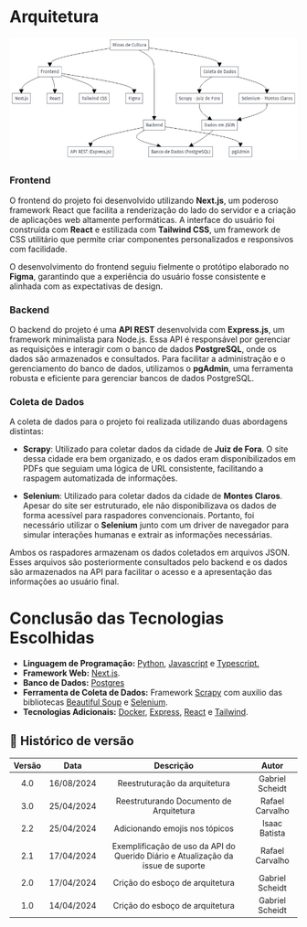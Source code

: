 # Arquitetura
![Arquitetura do Sistema Minas de Cultura](../assets/images/arquitetura_minas_de_cultura.png)

### Frontend

O frontend do projeto foi desenvolvido utilizando **Next.js**, um poderoso framework React que facilita a renderização do lado do servidor e a criação de aplicações web altamente performáticas. A interface do usuário foi construída com **React** e estilizada com **Tailwind CSS**, um framework de CSS utilitário que permite criar componentes personalizados e responsivos com facilidade.

O desenvolvimento do frontend seguiu fielmente o protótipo elaborado no **Figma**, garantindo que a experiência do usuário fosse consistente e alinhada com as expectativas de design.

### Backend

O backend do projeto é uma **API REST** desenvolvida com **Express.js**, um framework minimalista para Node.js. Essa API é responsável por gerenciar as requisições e interagir com o banco de dados **PostgreSQL**, onde os dados são armazenados e consultados. Para facilitar a administração e o gerenciamento do banco de dados, utilizamos o **pgAdmin**, uma ferramenta robusta e eficiente para gerenciar bancos de dados PostgreSQL.

### Coleta de Dados

A coleta de dados para o projeto foi realizada utilizando duas abordagens distintas:

- **Scrapy**: Utilizado para coletar dados da cidade de **Juiz de Fora**. O site dessa cidade era bem organizado, e os dados eram disponibilizados em PDFs que seguiam uma lógica de URL consistente, facilitando a raspagem automatizada de informações.

- **Selenium**: Utilizado para coletar dados da cidade de **Montes Claros**. Apesar do site ser estruturado, ele não disponibilizava os dados de forma acessível para raspadores convencionais. Portanto, foi necessário utilizar o **Selenium** junto com um driver de navegador para simular interações humanas e extrair as informações necessárias.

Ambos os raspadores armazenam os dados coletados em arquivos JSON. Esses arquivos são posteriormente consultados pelo backend e os dados são armazenados na API para facilitar o acesso e a apresentação das informações ao usuário final.


# Conclusão das Tecnologias Escolhidas

- **Linguagem de Programação:** [Python](https://docs.python.org/3/), [Javascript](https://www.javascript.com/) e [Typescript.](https://www.typescriptlang.org/)
- **Framework Web:** [Next.js](https://nextjs.org/).
- **Banco de Dados:** [Postgres](https://www.postgresql.org/) 
- **Ferramenta de Coleta de Dados:** Framework [Scrapy](https://scrapy.org/) com auxilio das bibliotecas [Beautiful Soup](https://beautiful-soup-4.readthedocs.io/en/latest/) e [Selenium](https://www.selenium.dev/).
- **Tecnologias Adicionais:** [Docker](https://www.docker.com/), [Express](https://expressjs.com/), [React](https://react.dev/) e [Tailwind](https://tailwindcss.com/).

## 📁 Histórico de versão

| Versão |    Data    |                                    Descrição                                     |      Autor      |
| :----: | :--------: | :------------------------------------------------------------------------------: | :-------------: |
|  4.0   | 16/08/2024 |                     Reestruturação da arquitetura                                | Gabriel Scheidt|
|  3.0   | 25/04/2024 |                     Reestruturando Documento de Arquitetura                      | Rafael Carvalho |
|  2.2   | 25/04/2024 |                     Adicionando emojis nos tópicos                       | Isaac Batista |
|  2.1   | 17/04/2024 | Exemplificação de uso da API do Querido Diário e Atualização da issue de suporte | Rafael Carvalho |
|  2.0   | 17/04/2024 |                         Crição do esboço de arquitetura                          | Gabriel Scheidt |
|  1.0   | 14/04/2024 |                         Crição do esboço de arquitetura                          | Gabriel Scheidt |
